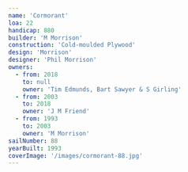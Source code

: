 ```yaml
---
name: 'Cormorant'
loa: 22
handicap: 880
builder: 'M Morrison'
construction: 'Cold-moulded Plywood'
design: 'Morrison'
designer: 'Phil Morrison'
owners:
  - from: 2018
    to: null
    owner: 'Tim Edmunds, Bart Sawyer & S Girling'
  - from: 2003
    to: 2018
    owner: 'J M Friend'
  - from: 1993
    to: 2003
    owner: 'M Morrison'
sailNumber: 88
yearBuilt: 1993
coverImage: '/images/cormorant-88.jpg'
---
```

